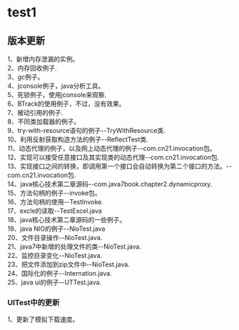 # test1
## 版本更新
1、新增内存泄漏的实例。<br>
2、内存回收例子.<br>
3、gc例子。<br>
4、jconsole例子，java分析工具。<br>
5、死锁例子，使用jconsole来观察.<br>
6、BTrack的使用例子，不过，没有效果。<br>
7、被动引用的例子.<br>
8、不同类加载器的例子。<br>
9、try-with-resource语句的例子--TryWithResource类.<br>
10、利用反射获取构造方法的例子--ReflectTest类.<br>
11、动态代理的例子，以及网上动态代理的例子--com.cn21.invocation包。<br>
12、实现可以接受任意接口及其实现类的动态代理--com.cn21.invocation包.<br>
13、实现接口之间的转换，即调用第一个接口会自动转换为第二个接口的方法。--com.cn21.invocation包.<br>
14、java核心技术第二章源码--com.java7book.chapter2.dynamicproxy.<br>
15、方法句柄的例子--invoke包。<br>
16、方法句柄的使用--TestInvoke.<br>
17、excle的读取--TestExcel.java<br>
18、java核心技术第二章源码的一些例子。<br>
19、java NIO的例子--NioTest.java<br>
20、文件目录操作--NioTest.java.<br>
21、java7中新增的处理文件的类--NioTest.java.<br>
22、监控目录变化--NioTest.java.<br>
23、把文件添加到zip文件中--NioTest.java.<br>
24、国际化的例子--Internation.java.<br>
25、java ui的例子--UTTest.java.<br>
### UITest中的更新
1、更新了模拟下载速度。<br>
